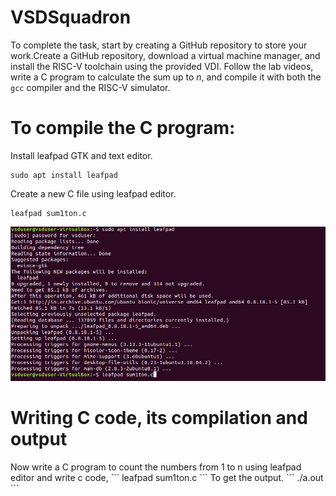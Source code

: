 # VSDSquadron
To complete the task, start by creating a GitHub repository to store your work.Create a GitHub repository, download a virtual machine manager, and install the RISC-V toolchain using the provided VDI. Follow the lab videos, write a C program to calculate the sum up to *n*, and compile it with both the `gcc` compiler and the RISC-V simulator.

<h1>To compile the C program:</h1>
Install leafpad GTK and text editor.
<l></l>

```
sudo apt install leafpad
```
Create a new C file using leafpad editor.
```
leafpad sum1ton.c
```
![Image Alt](https://github.com/Sathyan-ediga/VSDSquadron/blob/b21ab2a365d4fd93cbd357a12811d7458fc3f949/1.png)
<h1>Writing C code, its compilation and output</h1>
Now write a C program  to count the numbers from 1 to n using leafpad editor  and write c code,
```
 leafpad sum1ton.c
 ```
To get the output.
 ```
 ./a.out
 ```
 

